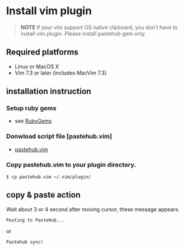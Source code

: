 Install vim plugin
=======================
> **NOTE**
> If your vim support OS native clipboard, you don't have to install vim plugin. Please install pastehub gem only.

## Required platforms

- Linux or MacOS X
- Vim 7.3 or later (includes MacVim 7.3)

## installation instruction

### Setup ruby gems

+ see [RubyGems](./ruby_gems.md)

### Donwload script file [pastehub.vim]

+ [pastehub.vim](../../client/vim/pastehub.vim)

### Copy pastehub.vim to your plugin directory.

	$ cp pastehub.vim ~/.vim/plugin/

## copy & paste action

Wait about 3 or 4 second after moving cursor, these message appears.

	Posting to PasteHub...

 or
	
	Pastehub sync!

